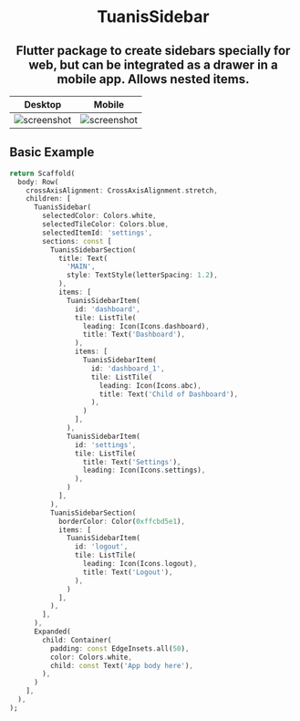 <h1 align="center">
  TuanisSidebar
</h1>

<h2 align="center">Flutter package to create sidebars specially for web, but can be integrated as a drawer in a mobile app. Allows nested items.</h2>


|Desktop|Mobile|
|---|---|
|![screenshot](https://github.com/ebreness/tuanis_sidebar/blob/main/doc/desktop.gif?raw=true "Desktop")|![screenshot](https://github.com/ebreness/tuanis_sidebar/blob/main/doc/mobile.gif?raw=true "Mobile")|

## Basic Example
```dart
return Scaffold(
  body: Row(
    crossAxisAlignment: CrossAxisAlignment.stretch,
    children: [
      TuanisSidebar(
        selectedColor: Colors.white,
        selectedTileColor: Colors.blue,
        selectedItemId: 'settings',
        sections: const [
          TuanisSidebarSection(
            title: Text(
              'MAIN',
              style: TextStyle(letterSpacing: 1.2),
            ),
            items: [
              TuanisSidebarItem(
                id: 'dashboard',
                tile: ListTile(
                  leading: Icon(Icons.dashboard),
                  title: Text('Dashboard'),
                ),
                items: [
                  TuanisSidebarItem(
                    id: 'dashboard_1',
                    tile: ListTile(
                      leading: Icon(Icons.abc),
                      title: Text('Child of Dashboard'),
                    ),
                  )
                ],
              ),
              TuanisSidebarItem(
                id: 'settings',
                tile: ListTile(
                  title: Text('Settings'),
                  leading: Icon(Icons.settings),
                ),
              )
            ],
          ),
          TuanisSidebarSection(
            borderColor: Color(0xffcbd5e1),
            items: [
              TuanisSidebarItem(
                id: 'logout',
                tile: ListTile(
                  leading: Icon(Icons.logout),
                  title: Text('Logout'),
                ),
              )
            ],
          ),
        ],
      ),
      Expanded(
        child: Container(
          padding: const EdgeInsets.all(50),
          color: Colors.white,
          child: const Text('App body here'),
        ),
      )
    ],
  ),
);
```

